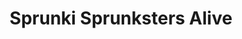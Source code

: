 ---
slug: sprunki-sprunksters-alive-2169
title: Sprunki Sprunksters Alive
description: "Sprunki Sprunksters Alive is an exciting online game. Play for free directly in your browser!"
icon: /images/popular_mods/Sprunki Sprunksters Alive.png
url: https://wowtbc.net/sprunkin/sprunksters-alive/index.html
previewImage: /images/popular_mods/Sprunki Sprunksters Alive.png
type: popular mods

# SEO配置
seo:
  title: "Sprunki Sprunksters Alive - Play Free Online Game | Fun Browser Games"
  description: "Sprunki Sprunksters Alive - Play this fun online game for free in your browser. No download required!"
  ogImage: "/images/popular_mods/Sprunki Sprunksters Alive.png"
  keywords: "sprunki-sprunksters-alive-2169, online game, browser game, free game, popular mods game, play online"

videoUrls:
  - https://www.youtube.com/embed/example1
  - https://www.youtube.com/embed/example2

whyPlay:
  title: "Why Play Sprunki Sprunksters Alive?"
  items:
    - "Immersive Gameplay: Sprunki Sprunksters Alive offers an engaging and immersive gaming experience that will keep you entertained for hours"
    - "Challenging Levels: Test your skills with increasingly difficult challenges and obstacles"
    - "Beautiful Graphics: Enjoy stunning visuals and smooth animations that bring the game world to life"
    - "Regular Updates: New content and features are added regularly to keep the game fresh and exciting"
    - "Free to Play: Experience all the fun without spending a penny"
    - "Community Features: Connect with other players, share strategies, and compete for high scores"
    - "Cross-Platform: Play on any device with a web browser, no downloads required"

features:
  title: "Key Features of Sprunki Sprunksters Alive"
  image: "/images/popular_mods/Sprunki Sprunksters Alive.png"
  items:
    - "Intuitive Controls: Easy to learn controls make Sprunki Sprunksters Alive accessible for players of all skill levels"
    - "Multiple Game Modes: Enjoy various gameplay options that provide different challenges and experiences"
    - "Character Customization: Personalize your gaming experience with unique characters and items"
    - "Achievement System: Complete special tasks to earn rewards and recognition"
    - "Leaderboards: Compete with players worldwide and see who can achieve the highest scores"

characteristics:
  title: "Game Characteristics"
  image: "/images/popular_mods/Sprunki Sprunksters Alive.png"
  items:
    - "Genre: Popular mods game with elements of strategy and skill"
    - "Difficulty: Suitable for both casual gamers and those seeking a challenge"
    - "Play Time: Quick sessions or extended gameplay, depending on your preference"
    - "Art Style: Vibrant and engaging visuals that enhance the gaming experience"
    - "Sound Design: Immersive audio that complements the gameplay perfectly"

info: "Sprunki Sprunksters Alive is an exciting online game that offers players a unique and engaging gaming experience. With its intuitive controls, stunning visuals, and challenging gameplay, Sprunki Sprunksters Alive provides hours of entertainment for players of all ages and skill levels. Whether you're looking for a quick gaming session during a break or an extended play session, Sprunki Sprunksters Alive delivers an immersive experience that will keep you coming back for more. The game features multiple levels of increasing difficulty, ensuring that players are constantly challenged as they progress. With regular updates adding new content and features, Sprunki Sprunksters Alive remains fresh and exciting, providing endless entertainment options for its growing community of players."

howToPlayIntro: "Welcome to Sprunki Sprunksters Alive! This guide will walk you through the basics and help you master the game. Whether you're a beginner or looking to improve your skills, these tips and instructions will enhance your gaming experience."

howToPlaySteps:
  - title: "Getting Started"
    description: "Begin your Sprunki Sprunksters Alive adventure by familiarizing yourself with the controls. Use your keyboard or mouse to navigate through the game interface. The tutorial will guide you through the basic mechanics and help you understand the objectives."
  - title: "Understanding the Objectives"
    description: "In Sprunki Sprunksters Alive, your main goal is to progress through levels by completing specific objectives. Each level presents unique challenges that require different strategies and approaches."
  - title: "Mastering the Controls"
    description: "Practice using the controls to improve your precision and reaction time. Sprunki Sprunksters Alive requires quick reflexes and strategic thinking to overcome obstacles and defeat opponents."
  - title: "Utilizing Power-ups"
    description: "Collect power-ups throughout the game to enhance your abilities and overcome difficult challenges. Each power-up offers unique advantages that can be crucial for success."
  - title: "Developing Strategies"
    description: "As you progress in Sprunki Sprunksters Alive, develop effective strategies for different scenarios. Analyze patterns, anticipate challenges, and adapt your approach to maximize your performance."

faq:
  title: "Frequently Asked Questions about Sprunki Sprunksters Alive"
  items:
    - question: "Is Sprunki Sprunksters Alive free to play?"
      answer: "Yes, Sprunki Sprunksters Alive is completely free to play directly in your web browser. No downloads or purchases are required to enjoy the full game experience."
    - question: "Can I play Sprunki Sprunksters Alive on mobile devices?"
      answer: "Yes, Sprunki Sprunksters Alive is optimized for both desktop and mobile play. You can enjoy the game on any device with a web browser and internet connection."
    - question: "Are there any in-game purchases?"
      answer: "While Sprunki Sprunksters Alive is free to play, there may be optional in-game purchases available for cosmetic items or additional features that don't affect core gameplay."
    - question: "How often is Sprunki Sprunksters Alive updated?"
      answer: "The developers regularly update Sprunki Sprunksters Alive with new content, features, and improvements based on player feedback and game performance."
    - question: "Can I play Sprunki Sprunksters Alive offline?"
      answer: "Currently, Sprunki Sprunksters Alive requires an internet connection to play as it's a browser-based online game."
    - question: "Is Sprunki Sprunksters Alive suitable for children?"
      answer: "Yes, Sprunki Sprunksters Alive is designed to be family-friendly and suitable for players of all ages."
    - question: "How do I report bugs or issues?"
      answer: "If you encounter any problems while playing Sprunki Sprunksters Alive, you can report them through the game's support page or contact the developers directly through their website."
    - question: "Still Have Questions?"
      answer: "If you have additional questions about Sprunki Sprunksters Alive that aren't covered in this FAQ, please visit our support center or contact our customer service team for assistance."
---